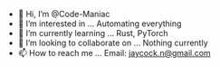 - 👋 Hi, I’m @Code-Maniac
- 👀 I’m interested in ... Automating everything
- 🌱 I’m currently learning ... Rust, PyTorch
- 💞️ I’m looking to collaborate on ... Nothing currently
- 📫 How to reach me ... Email: jaycock.n@gmail.com

<!---
Code-Maniac/Code-Maniac is a ✨ special ✨ repository because its `README.md` (this file) appears on your GitHub profile.
You can click the Preview link to take a look at your changes.
--->
